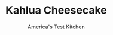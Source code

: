 ---
layout: ../../layouts/MarkdownPostLayout.astro
title: Kahlua Cheesecake
author: America's Test Kitchen
pubDate: 2023-03-15
description: "Coffee, cheesecake, and chocolate cake come together in a dessert thats sure to hit the bulls-eye."
image_url: https://res.cloudinary.com/hksqkdlah/image/upload/ar_1:1,c_fill,dpr_2.0,f_auto,fl_lossy.progressive.strip_profile,g_faces:auto,q_auto:low,w_344/SFS_KahluaCheesecake-47_yxxciy
tags: ["Desserts or Baked Goods","Chocolate","Cakes"]
calories: 13324
protein: 10
carbohydrates: 103
fats: 
fiber: 4
ingredients: ["1 1/2 cups (7½ ounces), all-purpose flour","1 teaspoon, baking soda","1/2 teaspoon, baking powder","1/4 teaspoon, salt","1 1/4 cups, boiling water","4 ounces, unsweetened chocolate, chopped","1/2 cup (1½ ounces), Dutch-processed cocoa powder","1 teaspoon, instant espresso powder or instant coffee powder","10 tablespoons, unsalted butter, softened","1 1/2 cups packed (10½ ounces), light brown sugar","3 , large eggs, room temperature","1/2 cup, sour cream, room temperature","1 teaspoon, vanilla extract","1 1/2 teaspoons, unflavored gelatin","1/2 cup, Kahlua","6 ounces, white chocolate, chopped","1 cup, heavy cream","1 pound, cream cheese, softened","1/2 cup (3½ ounces), granulated sugar","28 tablespoons (3½ sticks), unsalted butter, softened","3 1/2 cups (14 ounces), confectioners' sugar","1 tablespoon, vanilla extract","1/2 teaspoon, table salt","6 ounces, bittersweet chocolate, melted and cooled slightly","2 1/2 tablespoons, Dutch-processed cocoa powder"]
serves: 12
time: "2¾ hours, plus 2 hours cooling and 6¾ hours chilling"
instructions: ["FOR THE CAKE: Adjust oven rack to middle position and heat oven to 350 degrees. Grease two 9-inch round cake pans, line with parchment paper, grease parchment, and flour pans. Whisk flour, baking soda, baking powder, and salt together in bowl. In second bowl, whisk boiling water, chocolate, cocoa, and espresso powder until smooth.","Using stand mixer fitted with paddle, beat butter and sugar on medium-high speed until pale and fluffy, about 3 minutes. Add eggs, one at a time, and beat until combined. Add sour cream and vanilla and mix until incorporated.","Reduce speed to low and add flour mixture in 3 additions, alternating with chocolate mixture in 2 additions, scraping down bowl as needed. Give batter final stir by hand.","Divide batter evenly between prepared pans and smooth tops with rubber spatula. Bake until toothpick inserted in center comes out clean, 25 to 30 minutes, rotating pans halfway through baking.","Let cakes cool in pans on wire rack for 10 minutes. Remove cakes from pans, discarding parchment, and let cool completely on rack, about 2 hours.","FOR THE CHEESECAKE: Sprinkle gelatin over Kahlua in small saucepan and let sit until gelatin softens, about 5 minutes. Cook gelatin mixture over low heat until edges are just bubbling. Add chocolate and continue to cook, stirring constantly, until just melted and smooth, about 2 minutes longer. Set aside and let cool for 15 minutes.","Using stand mixer fitted with whisk attachment, whip cream on medium-high speed until soft peaks form, 1 to 2 minutes; transfer to medium bowl and set aside. Fit now-empty stand mixer with paddle and beat cream cheese and sugar on medium-high speed until light and fluffy, 2 to 3 minutes. Reduce speed to medium-low, add cooled chocolate mixture, and beat until just combined, about 30 seconds, scraping down bowl as needed. Using rubber spatula, gently fold in whipped cream until combined.","Set 1 cake round in 9-inch springform pan. Spread cheesecake mixture over cake in pan in even layer. Place remaining cake round on top of cheesecake mixture. Cover with plastic wrap and refrigerate until set, about 6 hours. Run thin knife between cake and side of pan; remove side of pan. Transfer cake to cake stand or plate. Run offset spatula around cake sides to smooth cheesecake flush with cake.","FOR THE FROSTING: Process butter, sugar, vanilla, and salt in food processor until smooth, 1 to 2 minutes, scraping down sides of bowl as needed. (Frosting can be stored at room temperature for up to 3 hours.)","Fit 3 pastry bags with small star tips. Transfer ½ cup vanilla frosting to 1 pastry bag. Whisk melted bittersweet chocolate into remaining frosting in bowl until fully combined. Transfer 2½ cups chocolate frosting to second pastry bag. Whisk cocoa into remaining chocolate frosting in bowl until fully combined, then transfer to third pastry bag. (You will have 2 shades of chocolate frosting: light and dark.)","Cover sides of cake with stars of light chocolate frosting. Pipe bull's-eye pattern of stars over top of cake, starting with dark chocolate frosting at edge and alternating colors with each row. Refrigerate until frosting is firm, about 45 minutes. Serve."]
nutrition: ["448 mg Potassium","254 mg Phosphorus","159 mg Calcium","4 mg Iron","85 mg Magnesium","464 mg Sodium","2 mg Zinc","74 g Fat","1 mg Niacin (B3)","20 g Monounsaturated","3 g Polyunsaturated","1 µg Vitamin D","220 mg Cholesterol","45 g Saturated","1 g Trans","4 g Fiber","27 µg Folic acid","25 µg Folate (food)","81 g Sugars","8 µg Vitamin K","88 g Water","103 g Carbs","71 µg Folate equivalent (total)","10 g Protein","1 mg Vitamin E","565 µg Vitamin A","1110 kcal Energy","74 g Sugars, added","13324 calories"]
notes: "For an accurate measurement of boiling water, bring a full kettle of water to a boil and then measure out the desired amount. The frosting can be covered and refrigerated for up to 3 days. Let it stand at room temperature for 1 hour before using."
---